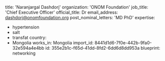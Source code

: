 title: 'Naranjargal Dashdorj'
organization: 'ONOM Foundation'
job_title: 'Chief Executive Officer'
official_title: Dr
email_address: dashdorj@onomfoundation.org
post_nominal_letters: 'MD PhD'
expertise:
  - hypertension
  - salt
  - transfat
country:
  - Mongolia
works_in: Mongolia
import_id: 8441d1d6-7f0e-442b-9fa0-32e594a4e4bb
id: 355e2b1c-f65d-41dd-8fd2-6dd6d8dd953a
blueprint: networking
